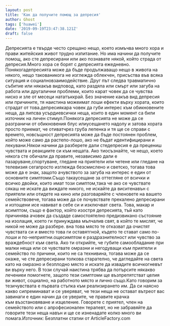 ```yaml
---
layout: post
title: 'Как да получите помощ за депресия'
author: Ghost
tags: ['huawei']
date: '2019-09-19T23:47:38.121Z'
draft: false
---
```


Депресията е твърде често срещано нещо, което измъчва много хора и прави житейския живот трудно изпитание. Но има начини да получите помощ, ако сте депресирани или ако познавате някой, който страда от депресия.Много хора се борят с депресията ежедневно. Понякогадепресията може да бъде продължаващо нещо в живота на някого, нещо такованикога не изглежда облекчен, присъства във всяка ситуация и социалновзаимодействие. Друг път следва травматично събитие или някакъв видповод, като раздяла или смърт или загуба на работа или другалични проблеми, които карат човек да се чувства ниско и зле от месеци нататъккрай. Без значение какъв вид депресия или причините, тя наистина можеимат лоши ефекти върху хората, които страдат от това.депресиякара човек да губи интерес към обикновените неща, да липсва усърдиевсички неща, които в един момент са били източник на личен стимул.Понякога депресията не може да се разграничи от обикновения блус илиусещането надолу и затова хората просто приемат, че отиватчрез груба лепенка и тя ще се справи с времето, новсъщност депресията може да бъде постоянен проблем, който може само да растепо-лошо, ако не бъдат идентифицирани и лекувани.Някои начини да разберете дали стедепресия е да прецениш чувствата и реакциите си към нещата. Ако тиосъзнайте, че нещо, което някога сте обичали да правите, независимо дали е пазаруване,спортуване, гледане на приятели или четене или гледане на телевизия сегапросто изглежда безсмислено и светско, тогава това може да е знак, защото aчувството за загуба на интерес е един от основните симптоми.Също такаусещане за оттегляне от всички и всичко двойки, които имат този симптом,така че ако се чувствате сякаш не искате да виждате никого, не искайте да виситенавън с приятели или отидете на кино или разговаряйте с членовете на вашето семействовече, тогава може да се почувствате прекалено депресирани и изтощени исе навиват в себе си и изключват света. Това, макар и aсимптом, също е фактор, който изостря депресията, тъй като причинява ачовек да създаде самостоятелно предизвикано състояние на изолация, което ги принуждава мълчалив свят, в който те мислят, че никой не може да разбере. вна това място те отказват да очистят чувствата си и вместо това ги оставятгной, където те стават само по-лоши и по-неприятни.ощесимптом е раздразнителност или чувство за враждебност към света. Ако ти открийте, че губите самообладание при малки неща или се чувствате омразни и негодуващи към приятели и семейство по причини, които не са технивина, тогава може да се окаже, че сте депресирани толкова старателно, че дагледайте на света като на омразно и безплодно място и искате да извадите всичкогневът ви върху него. В този случай наистина трябва да потърсите някакво лечениеи помогнете, защото тези симптоми ще възпрепятстват целия ви живот, социално, на работното място и лично също.Като говорим за тезичувствата е първата стъпка към реализирането им. Да си наясно какво сипреминават и се уверяват, че тези неща не остават вътреот вас завинаги е един начин да се уверите, че правите крачка към възстановяване и изцеление. Говорете с приятел, член на семейството или с aпрофесионален терапевт, но не забравяйте да говорите тези неща навън и ще се изненадате колко много ви помага.Източник: Безплатни статии от ArticleFactory.com
